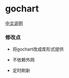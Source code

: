 gochart
=======

[中文说明](http://blog.codeg.cn/2014/12/27/gochart-info/)


### 修改点

 * 将gochart改成库形式提供
 
 * 不依赖外网
 
 * 定时刷新
  
